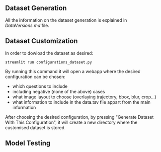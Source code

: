 ## Dataset Generation
All the information on the dataset generation is explained in _DataVersions.md_ file. 

## Dataset Customization
In order to dowload the dataset as desired: 

    streamlit run configurations_dataset.py

By running this command it will open a webapp where the desired configuration can be chosen: 
- which questions to include
- including negative (none of the above) cases
- what image layout to choose (overlaying trajectory, bbox, blur, crop...)
- what information to include in the data.tsv file appart from the main information

After choosing the desired configuration, by pressing "Generate Dataset With This Configuration", it will create a new directory where the customised dataset is stored.

## Model Testing
